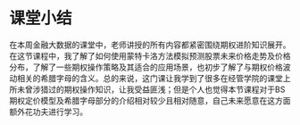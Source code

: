 # 课堂小结

在本周金融大数据的课堂中，老师讲授的所有内容都紧密围绕期权进阶知识展开。在这节课程中，我了解了如何使用蒙特卡洛方法模拟预测股票未来价格走势及价格分布，了解了一些期权操作策略及其适合的应用场景，也初步了解了与期权价格波动相关的希腊字母的含义。总的来说，这门课让我学到了很多在经管学院的课堂上所未曾涉猎过的期权操作知识，让我受益匪浅；但是个人也觉得本节课程对于BS期权定价模型及希腊字母部分的介绍相对较少且相对随意，自己未来愿意在这方面额外花功夫进行学习。
